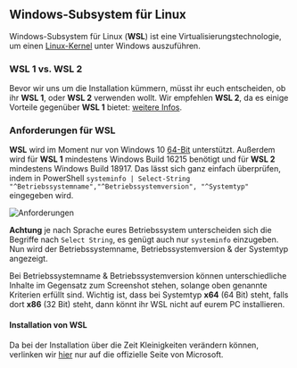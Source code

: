 ## Windows-Subsystem für Linux

Windows-Subsystem für Linux (**WSL**) ist eine Virtualisierungstechnologie, um einen [Linux-Kernel](https://de.wikipedia.org/wiki/Kernel_(Betriebssystem)) unter Windows auszuführen.

### WSL 1 vs. WSL 2
Bevor wir uns um die Installation kümmern, müsst ihr euch entscheiden, ob ihr **WSL 1**, oder **WSL 2** verwenden wollt.
Wir empfehlen **WSL 2**, da es einige Vorteile gegenüber **WSL 1** bietet: [weitere Infos](https://docs.microsoft.com/de-de/windows/wsl/compare-versions).

### Anforderungen für WSL

**WSL** wird im Moment nur von Windows 10 [64-Bit](https://de.wikipedia.org/wiki/64-Bit-Architektur) unterstützt.
Außerdem wird für **WSL 1** mindestens Windows Build 16215 benötigt und für **WSL 2** mindestens Windows Build 18917.
Das lässt sich ganz einfach überprüfen, indem in PowerShell
```systeminfo | Select-String "^Betriebssystemname","^Betriebssystemversion", "^Systemtyp"```
eingegeben wird.

![Anforderungen](anforderungen_wsl.png)

**Achtung** je nach Sprache eures Betriebssystem unterscheiden sich die Begriffe nach `Select String`, es genügt auch nur `systeminfo` einzugeben.
Nun wird der Betriebssystemname, Betriebssystemversion & der Systemtyp angezeigt.

Bei Betriebssystemname & Betriebssystemversion können unterschiedliche Inhalte im Gegensatz zum Screenshot stehen, solange oben genannte Kriterien erfüllt sind.
Wichtig ist, dass bei Systemtyp **x64** (64 Bit) steht, falls dort **x86** (32 Bit) steht, dann könnt ihr WSL nicht auf eurem PC installieren.

#### Installation von WSL
Da bei der Installation über die Zeit Kleinigkeiten verändern können, verlinken wir [hier](https://docs.microsoft.com/de-de/windows/wsl/install-win10) nur auf die offizielle Seite von Microsoft.
